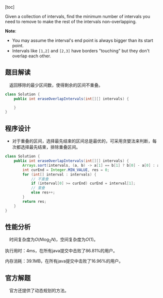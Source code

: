 [toc]

Given a collection of intervals, find the minimum number of intervals you need to remove to make the rest of the intervals non-overlapping.



**Note**:

* You may assume the interval's end point is always bigger than its start point.
* Intervals like `[1,2]` and `[2,3]` have borders "touching" but they don't overlap each other.



## 题目解读

&emsp;返回移除的最少区间数，使得剩余的区间不重叠。

```java
class Solution {
    public int eraseOverlapIntervals(int[][] intervals) {

    }
}
```

## 程序设计

* 对于重叠的区间，选择最先结束的区间总是最优的，可采用贪婪法来判断，每次都选择最先结束，排除重叠区间。

```java
class Solution {
    public int eraseOverlapIntervals(int[][] intervals) {
        Arrays.sort(intervals, (a, b) -> a[1] == b[1] ? b[0] - a[0] : a[1] - b[1]);
        int curEnd = Integer.MIN_VALUE, res = 0;
        for (int[] interval : intervals) {
            // 不重叠
            if (interval[0] >= curEnd) curEnd = interval[1];
            // 重叠
            else res++;
        }
        return res;
    }
}
```

## 性能分析

&emsp;时间复杂度为$O(N\log_2N)$，空间复杂度为$O(1)$。

执行用时：4ms，在所有java提交中击败了86.81%的用户。

内存消耗：39.1MB，在所有java提交中击败了16.96%的用户。

## 官方解题

&emsp;官方还提供了动态规划的方法。